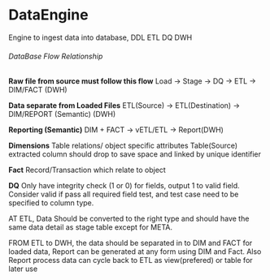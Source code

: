 # DataEngine
Engine to ingest data into database, DDL ETL DQ DWH


###### DataBase Flow Relationship

**Raw file from source must follow this flow**
Load -> Stage -> DQ -> ETL -> DIM/FACT (DWH)

**Data separate from Loaded Files**
ETL(Source) -> ETL(Destination) -> DIM/REPORT (Semantic) (DWH)

**Reporting (Semantic)**
DIM + FACT -> vETL/ETL -> Report(DWH)

**Dimensions**
Table relations/ object specific attributes
Table(Source) extracted column should drop to save space and linked by unique identifier

**Fact**
Record/Transaction which relate to object

**DQ**
Only have integrity check (1 or 0) for fields, output 1 to valid field. Consider valid if pass all required field test,
and test case need to be specified to column type.

AT ETL, Data Should be converted to the right type and should have the same data detail as stage table except for META.

FROM ETL to DWH, the data should be separated in to DIM and FACT for loaded data, Report can be generated at any form 
using DIM and Fact. Also Report process data can cycle back to ETL as view(prefered) or table for later use

